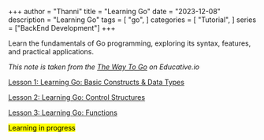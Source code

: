 +++
author = "Thanni"
title = "Learning Go"
date = "2023-12-08"
description = "Learning Go"
tags = [
    "go",
]
categories = [
    "Tutorial",
]
series = ["BackEnd Development"]
+++

Learn the fundamentals of Go programming, exploring its syntax, features, and practical applications.

<!--more-->

_This note is taken from the [The Way To Go](https://www.educative.io/courses/the-way-to-go) on Educative.io_

[Lesson 1: Learning Go: Basic Constructs & Data Types](https://notes.thanni.co/learning-go-basic-constructs-data-types/)

[Lesson 2: Learning Go: Control Structures](https://notes.thanni.co/learning-go-control-structures/)

[Lesson 3: Learning Go: Functions](https://notes.thanni.co/learning-go-functions/)

<mark>Learning in progress</mark>
